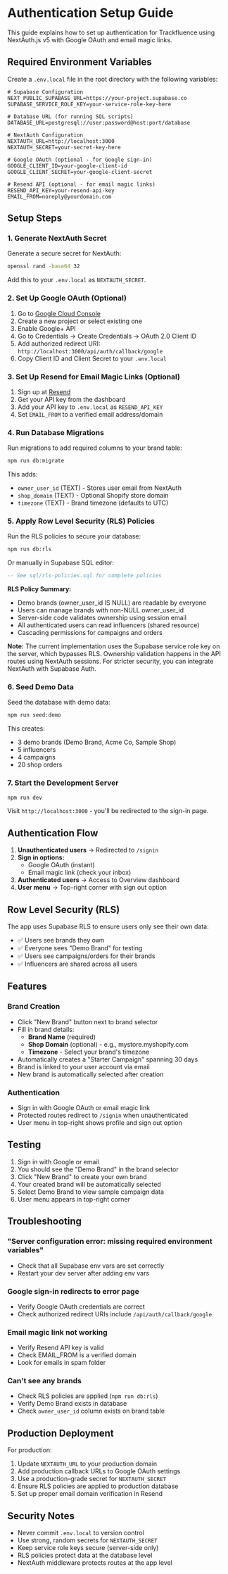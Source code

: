 # Authentication Setup Guide

This guide explains how to set up authentication for Trackfluence using NextAuth.js v5 with Google OAuth and email magic links.

## Required Environment Variables

Create a `.env.local` file in the root directory with the following variables:

```env
# Supabase Configuration
NEXT_PUBLIC_SUPABASE_URL=https://your-project.supabase.co
SUPABASE_SERVICE_ROLE_KEY=your-service-role-key-here

# Database URL (for running SQL scripts)
DATABASE_URL=postgresql://user:password@host:port/database

# NextAuth Configuration
NEXTAUTH_URL=http://localhost:3000
NEXTAUTH_SECRET=your-secret-key-here

# Google OAuth (optional - for Google sign-in)
GOOGLE_CLIENT_ID=your-google-client-id
GOOGLE_CLIENT_SECRET=your-google-client-secret

# Resend API (optional - for email magic links)
RESEND_API_KEY=your-resend-api-key
EMAIL_FROM=noreply@yourdomain.com
```

## Setup Steps

### 1. Generate NextAuth Secret

Generate a secure secret for NextAuth:

```bash
openssl rand -base64 32
```

Add this to your `.env.local` as `NEXTAUTH_SECRET`.

### 2. Set Up Google OAuth (Optional)

1. Go to [Google Cloud Console](https://console.cloud.google.com/)
2. Create a new project or select existing one
3. Enable Google+ API
4. Go to Credentials → Create Credentials → OAuth 2.0 Client ID
5. Add authorized redirect URI: `http://localhost:3000/api/auth/callback/google`
6. Copy Client ID and Client Secret to your `.env.local`

### 3. Set Up Resend for Email Magic Links (Optional)

1. Sign up at [Resend](https://resend.com/)
2. Get your API key from the dashboard
3. Add your API key to `.env.local` as `RESEND_API_KEY`
4. Set `EMAIL_FROM` to a verified email address/domain

### 4. Run Database Migrations

Run migrations to add required columns to your brand table:

```bash
npm run db:migrate
```

This adds:
- `owner_user_id` (TEXT) - Stores user email from NextAuth
- `shop_domain` (TEXT) - Optional Shopify store domain
- `timezone` (TEXT) - Brand timezone (defaults to UTC)

### 5. Apply Row Level Security (RLS) Policies

Run the RLS policies to secure your database:

```bash
npm run db:rls
```

Or manually in Supabase SQL editor:

```sql
-- See sql/rls-policies.sql for complete policies
```

**RLS Policy Summary:**
- Demo brands (owner_user_id IS NULL) are readable by everyone
- Users can manage brands with non-NULL owner_user_id
- Server-side code validates ownership using session email
- All authenticated users can read influencers (shared resource)
- Cascading permissions for campaigns and orders

**Note:** The current implementation uses the Supabase service role key on the server, which bypasses RLS. Ownership validation happens in the API routes using NextAuth sessions. For stricter security, you can integrate NextAuth with Supabase Auth.

### 6. Seed Demo Data

Seed the database with demo data:

```bash
npm run seed:demo
```

This creates:
- 3 demo brands (Demo Brand, Acme Co, Sample Shop)
- 5 influencers
- 4 campaigns
- 20 shop orders

### 7. Start the Development Server

```bash
npm run dev
```

Visit `http://localhost:3000` - you'll be redirected to the sign-in page.

## Authentication Flow

1. **Unauthenticated users** → Redirected to `/signin`
2. **Sign in options:**
   - Google OAuth (instant)
   - Email magic link (check your inbox)
3. **Authenticated users** → Access to Overview dashboard
4. **User menu** → Top-right corner with sign out option

## Row Level Security (RLS)

The app uses Supabase RLS to ensure users only see their own data:

- ✅ Users see brands they own
- ✅ Everyone sees "Demo Brand" for testing
- ✅ Users see campaigns/orders for their brands
- ✅ Influencers are shared across all users

## Features

### Brand Creation
- Click "New Brand" button next to brand selector
- Fill in brand details:
  - **Brand Name** (required)
  - **Shop Domain** (optional) - e.g., mystore.myshopify.com
  - **Timezone** - Select your brand's timezone
- Automatically creates a "Starter Campaign" spanning 30 days
- Brand is linked to your user account via email
- New brand is automatically selected after creation

### Authentication
- Sign in with Google OAuth or email magic link
- Protected routes redirect to `/signin` when unauthenticated
- User menu in top-right shows profile and sign out option

## Testing

1. Sign in with Google or email
2. You should see the "Demo Brand" in the brand selector
3. Click "New Brand" to create your own brand
4. Your created brand will be automatically selected
5. Select Demo Brand to view sample campaign data
6. User menu appears in top-right corner

## Troubleshooting

### "Server configuration error: missing required environment variables"
- Check that all Supabase env vars are set correctly
- Restart your dev server after adding env vars

### Google sign-in redirects to error page
- Verify Google OAuth credentials are correct
- Check authorized redirect URIs include `/api/auth/callback/google`

### Email magic link not working
- Verify Resend API key is valid
- Check EMAIL_FROM is a verified domain
- Look for emails in spam folder

### Can't see any brands
- Check RLS policies are applied (`npm run db:rls`)
- Verify Demo Brand exists in database
- Check `owner_user_id` column exists on brand table

## Production Deployment

For production:

1. Update `NEXTAUTH_URL` to your production domain
2. Add production callback URLs to Google OAuth settings
3. Use a production-grade secret for `NEXTAUTH_SECRET`
4. Ensure RLS policies are applied to production database
5. Set up proper email domain verification in Resend

## Security Notes

- Never commit `.env.local` to version control
- Use strong, random secrets for `NEXTAUTH_SECRET`
- Keep service role keys secure (server-side only)
- RLS policies protect data at the database level
- NextAuth middleware protects routes at the app level


